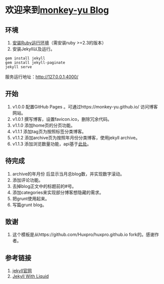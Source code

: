 
# 欢迎来到[monkey-yu Blog](https://monkey-yu.github.io/.)
## 环境<br/>
1. [安装Ruby运行环境](http://www.cnblogs.com/daguo/p/4097263.html)（需安装ruby >=2.3的版本）
2. 安装Jekyll以及运行。
```
gem install jekyll
gem install jekyll-paginate
jekyll serve
```
服务运行地址：http://127.0.0.1:4000/
## 开始
1. v1.0.0 配置GitHub Pages 。可通过https://monkey-yu.github.io/ 访问博客网站。
2. v1.0.1 撰写博客，设置favicon.ico，删除冗余代码。
3. v1.1.0 添加home页的分页功能。
4. v1.1.1 添加tag页为按照标签分类博客。
5. v1.1.2 添加archive页为按照年月份分类博客，使用jekyll archive。
6. v1.1.3 添加浏览数量功能，api基于[此处](http://jerryzou.com/posts/introduction-to-hit-kounter-lc/)。

## 待完成
1. archive的年月份 后显示当月总blog数，并实现数字滚动。
2. 添加评论功能。
3. 去掉blog正文中的标题前的#号。
4. 添加categories来实现部分博客想隐藏的需求。
5. 把grunt使用起来。
6. 写篇grunt blog。

## 致谢
1. 这个模板是从https://github.com/Huxpro/huxpro.github.io fork的。感谢作者。

## 参考链接
1. [jekyll官网](http://jekyllcn.com/docs/home/)
2. [Jekyll With Liquid](http://huangyanxiang.com/2017/09/20/jekyll-with-liquid.html)
